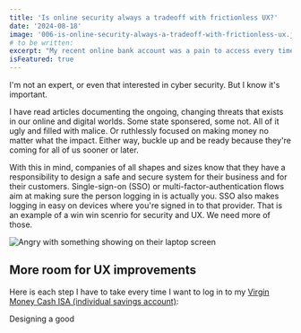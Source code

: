 ```yaml
---
title: 'Is online security always a tradeoff with frictionless UX?'
date: '2024-08-18'
image: '006-is-online-security-always-a-tradeoff-with-frictionless-ux.jpg'
# to be written:
excerpt: "My recent online bank account was a pain to access every time I wanted to log in. It was probably dificult to hack. Should I be more grateful?"
isFeatured: true
---
```


I'm not an expert, or even that interested in cyber security. But I know it's important. 

I have read articles documenting the ongoing, changing threats that exists in our online and digital worlds. Some state sponsered, some not. All of it ugly and filled with malice. Or ruthlessly focused on making money no matter what the impact. Either way, buckle up and be ready because they're coming for all of us sooner or later. 

With this in mind, companies of all shapes and sizes know that they have a responsibility to design a safe and secure system for their business and for their customers. Single-sign-on (SSO) or multi-factor-authentication flows aim at making sure the person logging in is actually you. SSO also makes logging in easy on devices where you're signed in to that provider. That is an example of a win win scenrio for security and UX. We need more of those. 

![Angry with something showing on their laptop screen](angry-with-laptop.jpg)

## More room for UX improvements

Here is each step I have to take every time I want to log in to my [Virgin Money Cash ISA (individual savings account)](https://uk.virginmoney.com/): 




Designing a good 